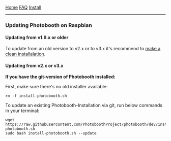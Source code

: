 

<a href="https://photoboothproject.github.io" class="button hidden">Home</a>
<a href="https://photoboothproject.github.io/FAQ_MENU" class="button hidden">FAQ</a>
<a href="https://photoboothproject.github.io/INSTALL" class="button hidden">Install</a>

---

### Updating Photobooth on Raspbian

#### Updating from v1.9.x or older
To update from an old version to v2.x or to v3.x it's recommend to [make a clean installalation](home#installation).


#### Updating from v2.x or v3.x

**If you have the git-version of Photobooth installed:**

First, make sure there's no old installer available:  
```
rm -f install-photobooth.sh
```

To update an existing Photobooth-Installation via git, run below commands in your terminal:  
```
wget https://raw.githubusercontent.com/PhotoboothProject/photobooth/dev/install-photobooth.sh
sudo bash install-photobooth.sh --update
```

